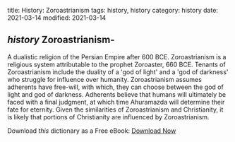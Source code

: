 title: History: Zoroastrianism
tags: history, history
category: history
date: 2021-03-14
modified: 2021-03-14

## _history_  Zoroastrianism-
A dualistic religion of the Persian Empire after
  600 BCE.
 Zoroastrianism is a religious system attributable to
the prophet Zoroaster,   660 BCE.
  Tenants of Zoroastrianism
include the duality of a 'god of light' and a 'god of darkness' who
struggle for influence over humanity.  Zoroastrianism assumes
adherents have free-will, with which, they can choose between the god
of light and god of darkness. Adherents believe that humans will
ultimately be faced with a final judgment, at which time Ahuramazda will
determine their fate for eternity.   Given the similarities of
Zoroastrianism and Christianity, it is likely that portions of
Christianity are influenced by Zoroastrianism.


Download *this* dictionary as a Free eBook: [Download Now]({static}static/CairnsHistoryDictionary.pdf)

